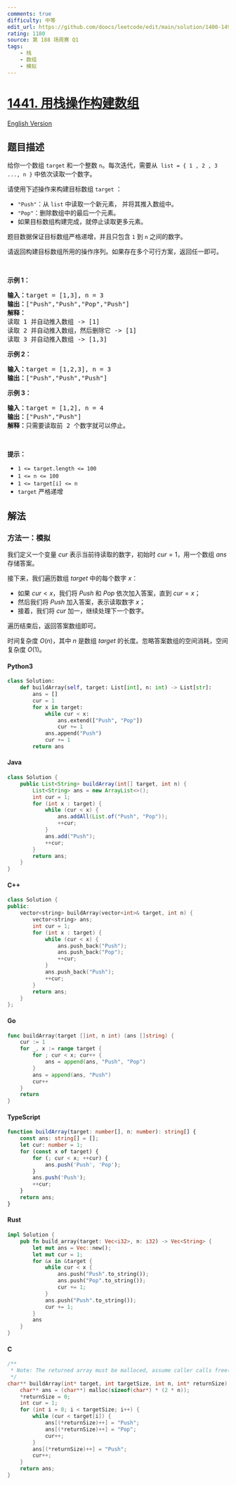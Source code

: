 ```yaml
---
comments: true
difficulty: 中等
edit_url: https://github.com/doocs/leetcode/edit/main/solution/1400-1499/1441.Build%20an%20Array%20With%20Stack%20Operations/README.md
rating: 1180
source: 第 188 场周赛 Q1
tags:
    - 栈
    - 数组
    - 模拟
---
```


<!-- problem:start -->

# [1441. 用栈操作构建数组](https://leetcode.cn/problems/build-an-array-with-stack-operations)

[English Version](/solution/1400-1499/1441.Build%20an%20Array%20With%20Stack%20Operations/README_EN.md)

## 题目描述

<!-- description:start -->

<p>给你一个数组 <code>target</code> 和一个整数 <code>n</code>。每次迭代，需要从&nbsp; <code>list = { 1 , 2 , 3 ..., n }</code> 中依次读取一个数字。</p>

<p>请使用下述操作来构建目标数组 <code>target</code> ：</p>

<ul>
	<li><code>"Push"</code>：从 <code>list</code> 中读取一个新元素， 并将其推入数组中。</li>
	<li><code>"Pop"</code>：删除数组中的最后一个元素。</li>
	<li>如果目标数组构建完成，就停止读取更多元素。</li>
</ul>

<p>题目数据保证目标数组严格递增，并且只包含 <code>1</code> 到 <code>n</code> 之间的数字。</p>

<p>请返回构建目标数组所用的操作序列。如果存在多个可行方案，返回任一即可。</p>

<p>&nbsp;</p>

<p><strong>示例 1：</strong></p>

<pre>
<strong>输入：</strong>target = [1,3], n = 3
<strong>输出：</strong>["Push","Push","Pop","Push"]
<strong>解释：
</strong>读取 1 并自动推入数组 -&gt; [1]
读取 2 并自动推入数组，然后删除它 -&gt; [1]
读取 3 并自动推入数组 -&gt; [1,3]
</pre>

<p><strong>示例 2：</strong></p>

<pre>
<strong>输入：</strong>target = [1,2,3], n = 3
<strong>输出：</strong>["Push","Push","Push"]
</pre>

<p><strong>示例 3：</strong></p>

<pre>
<strong>输入：</strong>target = [1,2], n = 4
<strong>输出：</strong>["Push","Push"]
<strong>解释：</strong>只需要读取前 2 个数字就可以停止。
</pre>

<p>&nbsp;</p>

<p><strong>提示：</strong></p>

<ul>
	<li><code>1 &lt;= target.length &lt;= 100</code></li>
	<li><code>1 &lt;= n &lt;= 100</code></li>
	<li><code>1 &lt;= target[i] &lt;= n</code></li>
	<li><code>target</code> 严格递增</li>
</ul>

<!-- description:end -->

## 解法

<!-- solution:start -->

### 方法一：模拟

我们定义一个变量 $\textit{cur}$ 表示当前待读取的数字，初始时 $\textit{cur} = 1$，用一个数组 $\textit{ans}$ 存储答案。

接下来，我们遍历数组 $\textit{target}$ 中的每个数字 $x$：

-   如果 $\textit{cur} < x$，我们将 $\textit{Push}$ 和 $\textit{Pop}$ 依次加入答案，直到 $\textit{cur} = x$；
-   然后我们将 $\textit{Push}$ 加入答案，表示读取数字 $x$；
-   接着，我们将 $\textit{cur}$ 加一，继续处理下一个数字。

遍历结束后，返回答案数组即可。

时间复杂度 $O(n)$，其中 $n$ 是数组 $\textit{target}$ 的长度。忽略答案数组的空间消耗，空间复杂度 $O(1)$。

<!-- tabs:start -->

#### Python3

```python
class Solution:
    def buildArray(self, target: List[int], n: int) -> List[str]:
        ans = []
        cur = 1
        for x in target:
            while cur < x:
                ans.extend(["Push", "Pop"])
                cur += 1
            ans.append("Push")
            cur += 1
        return ans
```

#### Java

```java
class Solution {
    public List<String> buildArray(int[] target, int n) {
        List<String> ans = new ArrayList<>();
        int cur = 1;
        for (int x : target) {
            while (cur < x) {
                ans.addAll(List.of("Push", "Pop"));
                ++cur;
            }
            ans.add("Push");
            ++cur;
        }
        return ans;
    }
}
```

#### C++

```cpp
class Solution {
public:
    vector<string> buildArray(vector<int>& target, int n) {
        vector<string> ans;
        int cur = 1;
        for (int x : target) {
            while (cur < x) {
                ans.push_back("Push");
                ans.push_back("Pop");
                ++cur;
            }
            ans.push_back("Push");
            ++cur;
        }
        return ans;
    }
};
```

#### Go

```go
func buildArray(target []int, n int) (ans []string) {
	cur := 1
	for _, x := range target {
		for ; cur < x; cur++ {
			ans = append(ans, "Push", "Pop")
		}
		ans = append(ans, "Push")
		cur++
	}
	return
}
```

#### TypeScript

```ts
function buildArray(target: number[], n: number): string[] {
    const ans: string[] = [];
    let cur: number = 1;
    for (const x of target) {
        for (; cur < x; ++cur) {
            ans.push('Push', 'Pop');
        }
        ans.push('Push');
        ++cur;
    }
    return ans;
}
```

#### Rust

```rust
impl Solution {
    pub fn build_array(target: Vec<i32>, n: i32) -> Vec<String> {
        let mut ans = Vec::new();
        let mut cur = 1;
        for &x in &target {
            while cur < x {
                ans.push("Push".to_string());
                ans.push("Pop".to_string());
                cur += 1;
            }
            ans.push("Push".to_string());
            cur += 1;
        }
        ans
    }
}
```

#### C

```c
/**
 * Note: The returned array must be malloced, assume caller calls free().
 */
char** buildArray(int* target, int targetSize, int n, int* returnSize) {
    char** ans = (char**) malloc(sizeof(char*) * (2 * n));
    *returnSize = 0;
    int cur = 1;
    for (int i = 0; i < targetSize; i++) {
        while (cur < target[i]) {
            ans[(*returnSize)++] = "Push";
            ans[(*returnSize)++] = "Pop";
            cur++;
        }
        ans[(*returnSize)++] = "Push";
        cur++;
    }
    return ans;
}
```

<!-- tabs:end -->

<!-- solution:end -->

<!-- problem:end -->
